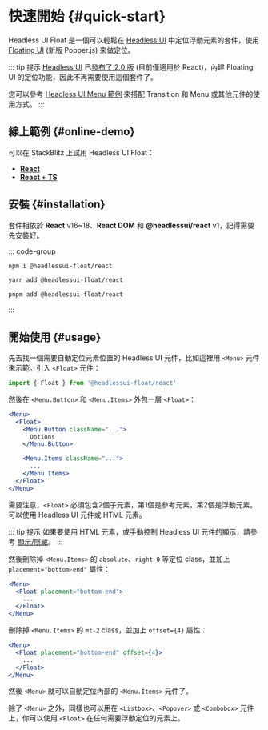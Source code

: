 # 快速開始 {#quick-start}

Headless UI Float 是一個可以輕鬆在 [Headless UI](https://headlessui.com/) 中定位浮動元素的套件，使用 [Floating UI](https://floating-ui.com/) (新版 Popper.js) 來做定位。

::: tip 提示
[Headless UI](https://headlessui.com/) 已[發布了 2.0 版](https://tailwindcss.com/blog/headless-ui-v2#built-in-anchor-positioning) (目前僅適用於 React)，內建 Floating UI 的定位功能，因此不再需要使用這個套件了。

您可以參考 [Headless UI Menu 範例](https://github.com/tailwindlabs/headlessui/blob/7be23e5c7e2e71218cdba405ea4f4aca7924acc8/playgrounds/react/pages/menu/menu-with-transition.tsx) 來搭配 Transition 和 Menu 或其他元件的使用方式。
:::

## 線上範例 {#online-demo}

可以在 StackBlitz 上試用 Headless UI Float：

* [**React**](https://stackblitz.com/github/ycs77/headlessui-float/tree/main/examples/example-react?file=src%2Fpages%2Ffloatingui-options.jsx)
* [**React + TS**](https://stackblitz.com/github/ycs77/headlessui-float/tree/main/examples/example-react-ts?file=src%2Fpages%2Ffloatingui-options.tsx)

## 安裝 {#installation}

套件相依於 **React** v16~18、**React DOM** 和 **@headlessui/react** v1，記得需要先安裝好。

::: code-group

```bash [npm]
npm i @headlessui-float/react
```

```bash [yarn]
yarn add @headlessui-float/react
```

```bash [pnpm]
pnpm add @headlessui-float/react
```

:::

## 開始使用 {#usage}

先去找一個需要自動定位元素位置的 Headless UI 元件，比如這裡用 `<Menu>` 元件來示範。引入 `<Float>` 元件：

```js
import { Float } from '@headlessui-float/react'
```

然後在 `<Menu.Button>` 和 `<Menu.Items>` 外包一層 `<Float>`：

```jsx {2,10}
<Menu>
  <Float>
    <Menu.Button className="...">
      Options
    </Menu.Button>

    <Menu.Items className="...">
      ...
    </Menu.Items>
  </Float>
</Menu>
```

需要注意，`<Float>` 必須包含2個子元素，第1個是參考元素，第2個是浮動元素。可以使用 Headless UI 元件或 HTML 元素。

::: tip 提示
如果要使用 HTML 元素，或手動控制 Headless UI 元件的顯示，請參考 [顯示/隱藏](other-options.md#show-hide)。
:::

然後刪除掉 `<Menu.Items>` 的 `absolute`、`right-0` 等定位 class，並加上 `placement="bottom-end"` 屬性：

```jsx
<Menu>
  <Float placement="bottom-end">
    ...
  </Float>
</Menu>
```

刪除掉 `<Menu.Items>` 的 `mt-2` class，並加上 `offset={4}` 屬性：

```jsx
<Menu>
  <Float placement="bottom-end" offset={4}>
    ...
  </Float>
</Menu>
```

然後 `<Menu>` 就可以自動定位內部的 `<Menu.Items>` 元件了。

除了 `<Menu>` 之外，同樣也可以用在 `<Listbox>`、`<Popover>` 或 `<Combobox>` 元件上，你可以使用 `<Float>` 在任何需要浮動定位的元素上。
